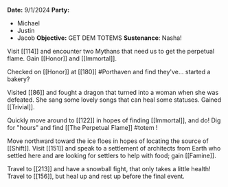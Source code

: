 **Date:** 9/1/2024
**Party:**
- Michael
- Justin
- Jacob
**Objective:** GET DEM TOTEMS
**Sustenance**: Nasha!

Visit [[114]] and encounter two Mythans that need us to get the perpetual flame. Gain [[Honor]] and [[Immortal]].

Checked on [[Honor]] at [[180]] #Porthaven and find they've... started a bakery?

Visited [[86]] and fought a dragon that turned into a woman when she was defeated. She sang some lovely songs that can heal some statuses. Gained [[Trivial]].

Quickly move around to [[122]] in hopes of finding [[Immortal]], and do! Dig for "hours" and find [[The Perpetual Flame]] #totem !

Move northward toward the ice floes in hopes of locating the source of [[Shift]]. Visit [[151]] and speak to a settlement of architects from Earth who settled here and are looking for settlers to help with food; gain [[Famine]].

Travel to [[213]] and have a snowball fight, that only takes a little health! Travel to [[156]], but heal up and rest up before the final event. 